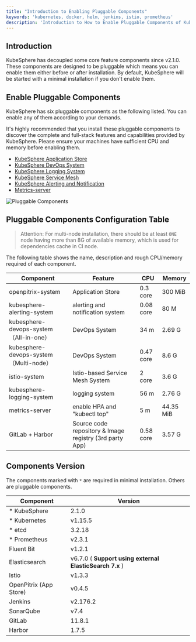 ```yaml
---
title: "Introduction to Enabling Pluggable Components"
keywords: 'kubernetes, docker, helm, jenkins, istio, prometheus'
description: 'Introduction to How to Enable Pluggable Components of KubeSphere'
---
```


## Introduction

 KubeSphere has decoupled some core feature components since v2.1.0. These components are designed to be pluggable which means you can enable them either before or after installation. By default, KubeSphere will be started with a minimal installation if you don't enable them.

## Enable Pluggable Components

KubeSphere has six pluggable components as the following listed. You can enable any of them according to your demands.

It's highly recommended that you install these pluggable components to discover the complete and full-stack features and capabilities provided by KubeSphere. Please ensure your machines have sufficient CPU and memory before enabling them.

- [KubeSphere Application Store](../install-openpitrix)
- [KubeSphere DevOps System](../install-devops)
- [KubeSphere Logging System](../install-logging)
- [KubeSphere Service Mesh](../install-servicemesh)
- [KubeSphere Alerting and Notification](install-alert-notification)
- [Metrics-server](instal-metrics-server)

![Pluggable Components](https://pek3b.qingstor.com/kubesphere-docs/png/20200104004443.png)

## Pluggable Components Configuration Table

 > Attention: For multi-node installation, there should be at least `ONE` node having more than 8G of available memory, which is used for dependencies cache in CI node.

 The following table shows the name, description and rough CPU/memory required of each component.

 | Component | Feature | CPU | Memory |
 | --- | --- | --- | --- |
 openpitrix-system | Application Store | 0.3 core | 300 MiB |
 kubesphere-alerting-system | alerting and notification system | 0.08 core | 80 M |
 kubesphere-devops-system（All-in-one）| DevOps System | 34 m| 2.69 G |
 kubesphere-devops-system（Multi-node）| DevOps System | 0.47 core| 8.6 G |
 istio-system | Istio-based Service Mesh System | 2 core | 3.6 G |
 kubesphere-logging-system | logging system | 56 m | 2.76 G |
 metrics-server | enable HPA and "kubectl top" | 5 m | 44.35 MiB |
 GitLab + Harbor | Source code repository & Image registry (3rd party App) | 0.58 core | 3.57 G |

## Components Version

The components marked with `*` are required in minimal installation. Others are pluggable components.

|  Component |  Version |
|---|---|
|* KubeSphere| 2.1.0|
|* Kubernetes| v1.15.5 |
|* etcd|3.2.18|
|* Prometheus| v2.3.1|
|Fluent Bit| v1.2.1|
|Elasticsearch | v6.7.0 ( **Support using external ElasticSearch 7.x** )|
|Istio | v1.3.3 |
|OpenPitrix (App Store)| v0.4.5 |
|Jenkins| v2.176.2 |
|SonarQube| v7.4 |
|GitLab | 11.8.1 |
|Harbor | 1.7.5 |
